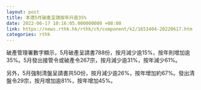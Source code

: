 ```yaml
---
layout: post
title: 本港5月破產呈請按年升逾35%
date: 2022-06-17 10:16:05.000000000 +08:00
link: https://news.rthk.hk/rthk/ch/component/k2/1653404-20220617.htm
categories: rthk
---
```


破產管理署數字顯示，5月破產呈請書788份，按月減少逾15%，按年則增加逾35%。5月發出接管令或破產令267宗，按月減少逾31%，按年減少61%。

另外，5月強制清盤呈請書共50份，按月減少逾26%，按年增加約67%。發出清盤令29宗，按月增加逾81%，按年增加45%。
